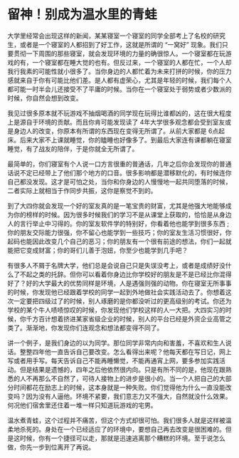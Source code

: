 # 留神！别成为温水里的青蛙 

大学里经常会出现这样的新闻，某某寝室一个寝室的同学全部考上了名校的研究生，或者是一个寝室的人都招到了好工作，这就是所谓的 “一窝好” 现象。我们只要贯彻一下周围的那些寝室，就会发现环境的力量的确很惊人。一个寝室都在玩游戏的有，一个寝室都在睡大觉的也有。但反过来，一个寝室的人都在忙，一个人却我行我素的可能性就小很多了。当你身边的人都忙着为未来打拼的时候，你的压力感就来自于你有可能比他们差。是人都有虚荣心，尤其是年轻的时候，我们每个人都可能一时半会儿还接受不了平庸的时候。当你在一个寝室处于弱势或者少数派的时候，你自然会想到改变。

 我见过很多原本就不玩游戏不抽烟喝酒的同学现在玩得比谁都凶的，这在很大程度上是源自于环境的贡献。而且你肯可能发现读了 4年大学很多观念都会受到室友或是身边人的改变，你原本有所谓的东西现在变得无所谓了。从前大家都是 6点起床。后来大家不上课就睡觉，你的瞌睡也好像多了。到最后大家连有课都躺在寝室睡觉，有了战友的陪伴，于是你就全无所谓了。

 最简单的，你们寝室有个人说一口方言很重的普通话，几年之后你会发现你的普通话说不定已经带上了他们那个地方的口音。很多影响都是潜移默化的，有时候连你自己都没发现。这才是可怕之处，当你和你身边的人慢慢地一起共同堕落的时候，二者实际上就相当于作同步共振，这你是察觉不到的。

 到了大四你就会发现一个好的室友真的是一笔宝贵的财富，尤其是他强大地能够成为你的榜样的时候。因为很多时候我们的学习不是从课堂上获取的，恰恰是从身边人的言行举止中习得的。你的室友软件学的特别好，你看着他也能学到很多东西 ;你的朋友交际能力很强，你不留心也能学到一些技巧；你的室友生活习惯很好，你起码也能因此改变几个自己的恶习；你的朋友有一个很有前途的想法，你们一起就能把它变成财富；你的哥们儿善于泡妞，你至少也能学到几手吧？

 有很多人不屑于名牌大学，他们总是会说自己只是失误没考上，或者是成绩好没什么了不起之类的托辞。但你可以看着你身边比你学校好的朋友是不是已经比你混得好了？好的大学最大的优势同样是环境，人是遇强则强的动物。你在寝室无所事事的时候，你发现他已经跟着学校的同学一起到外地做社会实践活动去了。你想着这次一定要把四级过了的时候，别人琢磨的是你都没听过的更高级别的考试。你还为学校的某个牛人啧啧惊叹的时候，你发现他们学校这样的人一大把。大四实习的时候，你千方百计想着挤进某家省级企业的时候，别人的平台已经是外资企业高管之类了。渐渐地，你发现你们连观念和想法都变得不同了。

讲一个例子，是我们身边的以为同学。那位同学非常内向和害羞，不喜欢和生人说话。整整四年他一直告诉自己要改变。怎么看得出来呢？他每天都在写日记，网上写或者用手写。每天告诉自己不能再睡懒觉，不能再通宵上网，要多参加实践活动。但是结果是遗憾的，四年之后他依然很内向。只是有所不同的是，他现在跟熟悉的人不再那么不自然了，可待人接物上的进步是很小的。当一个人把自己的大部分时间都花在励志上的时候，这本身就是一种失败。你们觉得他为什么一直没能改变吗？因为没有人逼他。环境不紧要，我们意志力又不强大，自然就没什么效果。何况他们宿舍里还住着一堆一样只知道玩游戏的宅男。

温水煮青蛙，这个过程并不痛苦，但这个方式却很可怕。我们很多人就是这样被温柔地杀死的。身处在一个已经适应了的环境中，要想自己再去改变是很困难的。但是这时候，你有一个捷径可以走，那就是迅速逃离那个糟糕的环境。至于说怎么做，你先一步到位离开了再说。